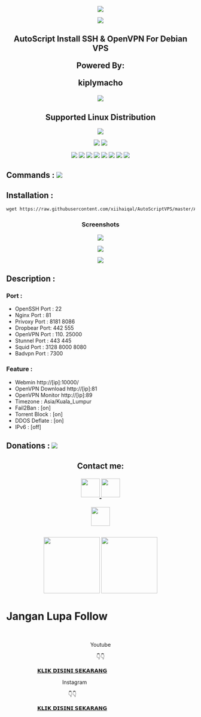 <p align="center">
<img src="https://readme-typing-svg.herokuapp.com?color=%2336BCF7&center=true&vCenter=true&lines=Channel+YouTube+@km7ujuh" />
</p>
<p align="center">
<img src="https://readme-typing-svg.herokuapp.com?color=%2336BCF7&center=true&vCenter=true&lines=K+I+P+L+Y+M+A+C+H+O" />
</p>
<h2 align="center">AutoScript Install SSH & OpenVPN For Debian VPS
  
Powered By:
  
kiplymacho 

<img src="https://img.shields.io/badge/Version-2.0.4-blue.svg"></h2>


<h2 align="center"> Supported Linux Distribution</h2>
<p align="center"><img src="https://www.debian.org/logos/openlogo.svg"></p>
<p align="center"><img src="https://img.shields.io/static/v1?style=for-the-badge&logo=debian&label=Debian%209&message=Stretch&color=red"> <img src="https://img.shields.io/static/v1?style=for-the-badge&logo=debian&label=Debian%2010&message=Buster&color=red"></p>

<p align="center"><img src="https://img.shields.io/badge/Service-OpenSSH-success.svg">  <img src="https://img.shields.io/badge/Service-Dropbear-success.svg">  <img src="https://img.shields.io/badge/Service-BadVPN-success.svg">  <img src="https://img.shields.io/badge/Service-Stunnel-success.svg">  <img src="https://img.shields.io/badge/Service-OpenVPN-success.svg">  <img src="https://img.shields.io/badge/Service-Squid3-success.svg">  <img   src="https://img.shields.io/badge/Service-Webmin-success.svg">   <img src="https://img.shields.io/badge/Service-Privoxy-green.svg">  


## Commands : <img src="https://img.shields.io/static/v1?style=for-the-badge&logo=powershell&label=Shell&message=Bash%20Script&color=lightgray">


## Installation :

  ```html
wget https://raw.githubusercontent.com/xiihaiqal/AutoScriptVPS/master/AutoScript && chmod +x AutoScript && ./AutoScript
  ```
<h3 align="center">Screenshots</h3>
<p align="center">
<img src="https://github.com/xiihaiqal/AutoScriptVPS/raw/master/Snapshots/1.png">
   </p>
  <p align="center">
  <img src="https://github.com/xiihaiqal/AutoScriptVPS/raw/master/Snapshots/3.png">
   </p>
  <p align="center">
  <img src="https://github.com/xiihaiqal/AutoScriptVPS/raw/master/Snapshots/4.png">
   </p>
   


## Description :

### Port :
* OpenSSH Port : 22
* Nginx Port   : 81
* Privoxy Port : 8181 8086
* Dropbear Port: 442 555
* OpenVPN Port : 110. 25000
* Stunnel Port : 443 445
* Squid  Port  : 3128 8000 8080
* Badvpn Port  : 7300

### Feature : 
* Webmin http://[ip]:10000/
* OpenVPN Download http://[ip]:81
* OpenVPN Monitor http://[ip]:89
* Timezone : Asia/Kuala_Lumpur
* Fail2Ban : [on]
* Torrent Block : [on]
* DDOS Deflate   : [on]
* IPv6     : [off]

## Donations :  <a href="https://paypal.me/kiplymacho" target=”_blank”><img src="https://img.shields.io/static/v1?style=for-the-badge&logo=paypal&label=Paypal&message=Click%20Here&color=blue"></a>

</p>
<div height='45' align="center">
<h2>Contact me: <br>
</p>

  <a href="https://github.com/kiplymacho"> <img src="https://cdn.jsdelivr.net/npm/simple-icons@3.0.1/icons/github.svg" height='50'> </a>
<a href="https://facebook.com/kiplymachobanjar"> <img src="https://cdn.jsdelivr.net/npm/simple-icons@3.0.1/icons/facebook.svg" height='50'> </a>

<a href="https://paypal.me/kiplymacho"> <img src="https://cdn.trakteer.id/images/embed/trbtn-red-6.png" height='50'> </a>
</h2>
</div>
<h2 align="center">
<img height=150 src="https://github-readme-stats.vercel.app/api/top-langs/?username=kiplymacho&layout=compact&theme=dark">
<img height=150 src="https://github-readme-stats.vercel.app/api?username=kiplymacho&count_private=true&show_icons=true&theme=dark">
<h2 align="center">

# Jangan Lupa Follow

<p align="center">

  &nbsp;</p><p align="center">Youtube</p><p align="center"><span style="text-align: left;">👇👇</span></p>

  <p style="text-align: left;">&nbsp; &nbsp; &nbsp; &nbsp; &nbsp; &nbsp; &nbsp; &nbsp; &nbsp; &nbsp; &nbsp;<a href="http://www.youtube.com/@km7ujuh">𝗞𝗟𝗜𝗞 𝗗𝗜𝗦𝗜𝗡𝗜 𝗦𝗘𝗞𝗔𝗥𝗔𝗡𝗚 </a></p><p style="text-align: left;">&nbsp; &nbsp; &nbsp; &nbsp; &nbsp; &nbsp; &nbsp; &nbsp; &nbsp; &nbsp; &nbsp; &nbsp; &nbsp; &nbsp; &nbsp; &nbsp; &nbsp; &nbsp; &nbsp; Instagram</p><p style="text-align: left;">&nbsp; &nbsp; &nbsp; &nbsp; &nbsp; &nbsp; &nbsp; &nbsp; &nbsp; &nbsp; &nbsp; &nbsp; &nbsp; &nbsp; &nbsp; &nbsp; &nbsp; &nbsp; &nbsp; &nbsp; &nbsp; 👇👇&nbsp;</p>

   <p style="text-align: left;">&nbsp; &nbsp; &nbsp; &nbsp; &nbsp; &nbsp; &nbsp; &nbsp; &nbsp; &nbsp; &nbsp;<a href="http://www.instagram.com/kiplymacho">𝗞𝗟𝗜𝗞 𝗗𝗜𝗦𝗜𝗡𝗜 𝗦𝗘𝗞𝗔𝗥𝗔𝗡𝗚 </a></p><p></p>

